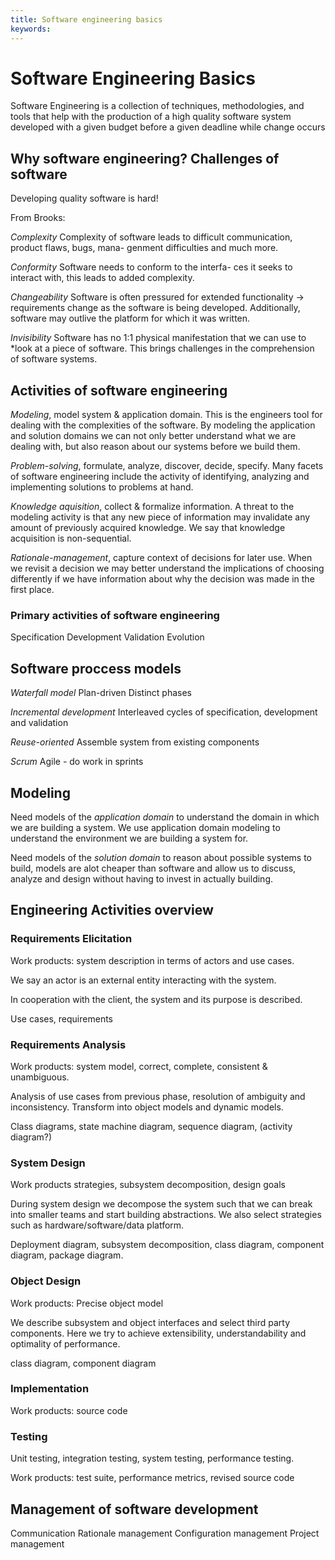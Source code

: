 ```yaml
---
title: Software engineering basics
keywords: 
---
```


# Software Engineering Basics

Software Engineering is a collection of techniques,
methodologies, and tools that help with the production of
a high quality software system developed with a given
budget before a given deadline while change occurs

## Why software engineering? Challenges of software

Developing quality software is hard!

From Brooks: 

_Complexity_ 
  Complexity of software leads to difficult
  communication, product flaws, bugs, mana-
  genment difficulties and much more.

_Conformity_
  Software needs to conform to the interfa-
  ces it seeks to interact with, this leads
  to added complexity.

_Changeability_
  Software is often pressured for extended 
  functionality -> requirements change as 
  the software is being developed.
  Additionally, software may outlive the 
  platform for which it was written.

_Invisibility_
  Software has no 1:1 physical manifestation that we can use to *look at a piece of software. This brings challenges in the comprehension of software systems.

## Activities of software engineering

_Modeling_, model system & application domain. This is the engineers tool for dealing with the complexities of the software. By modeling the application and solution domains we can not only better understand what we are dealing with, but also reason about our systems before we build them.

_Problem-solving_, formulate, analyze, discover, decide, specify. Many facets of software engineering include the activity of identifying, analyzing and implementing solutions to problems at hand.

_Knowledge aquisition_, collect & formalize information. A threat to the modeling activity is that any new piece of information may invalidate any amount of previously acquired knowledge. We say that knowledge acquisition is non-sequential.

_Rationale-management_, capture context of decisions for later use. When we revisit a decision we may better understand the implications of choosing differently if we have information about why the decision was made in the first place.


### Primary activities of software engineering
Specification
Development
Validation
Evolution

## Software proccess models

_Waterfall model_
  Plan-driven
  Distinct phases

_Incremental development_
  Interleaved cycles of specification, development and validation

_Reuse-oriented_
  Assemble system from existing components

_Scrum_
  Agile - do work in sprints

## Modeling

Need models of the _application domain_ to understand the domain in which we are building a system. We use application domain modeling to understand the environment we are building a system for.

Need models of the _solution domain_ to reason about possible systems to build, models are alot cheaper than software and allow us to discuss, analyze and design without having to invest in actually building.

## Engineering Activities overview

### Requirements Elicitation

Work products: system description in terms of actors and use cases.

We say an actor is an external entity interacting with the system.

In cooperation with the client, the system and its purpose is described.

Use cases, requirements

### Requirements Analysis

Work products: system model, correct, complete, consistent & unambiguous.

Analysis of use cases from previous phase, resolution of ambiguity and inconsistency. Transform into object models and dynamic models.

Class diagrams, state machine diagram, sequence diagram, (activity diagram?)

### System Design

Work products strategies, subsystem decomposition, design goals

During system design we decompose the system such that we can break into smaller teams and start building abstractions. We also select strategies such as hardware/software/data platform.

Deployment diagram, subsystem decomposition, class diagram, component diagram, package diagram.

### Object Design

Work products: Precise object model

We describe subsystem and object interfaces and select third party components. Here we try to achieve extensibility, understandability and optimality of performance.

class diagram, component diagram

### Implementation

Work products: source code

### Testing

Unit testing, integration testing, system testing, performance testing.

Work products: test suite, performance metrics, revised source code

## Management of software development

Communication
Rationale management
Configuration management
Project management